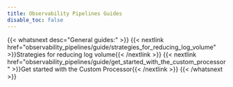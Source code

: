 ```yaml
---
title: Observability Pipelines Guides
disable_toc: false
---
```


{{< whatsnext desc="General guides:" >}}
    {{< nextlink href="observability_pipelines/guide/strategies_for_reducing_log_volume" >}}Strategies for reducing log volume{{< /nextlink >}}
    {{< nextlink href="observability_pipelines/guide/get_started_with_the_custom_processor" >}}Get started with the Custom Processor{{< /nextlink >}}
{{< /whatsnext >}}